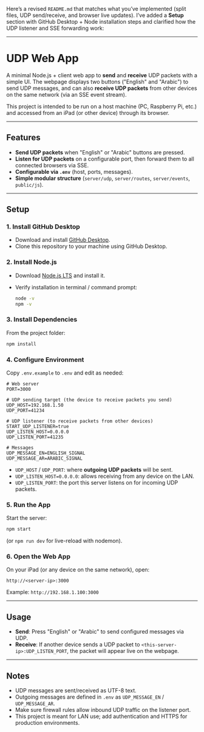 Here’s a revised `README.md` that matches what you’ve implemented (split files, UDP send/receive, and browser live updates). I’ve added a **Setup** section with GitHub Desktop + Node installation steps and clarified how the UDP listener and SSE forwarding work:

---

# UDP Web App

A minimal Node.js + client web app to **send** and **receive** UDP packets with a simple UI.
The webpage displays two buttons ("English" and "Arabic") to send UDP messages, and can also **receive UDP packets** from other devices on the same network (via an SSE event stream).

This project is intended to be run on a host machine (PC, Raspberry Pi, etc.) and accessed from an iPad (or other device) through its browser.

---

## Features

* **Send UDP packets** when "English" or "Arabic" buttons are pressed.
* **Listen for UDP packets** on a configurable port, then forward them to all connected browsers via SSE.
* **Configurable via `.env`** (host, ports, messages).
* **Simple modular structure** (`server/udp`, `server/routes`, `server/events`, `public/js`).

---

## Setup

### 1. Install GitHub Desktop

* Download and install [GitHub Desktop](https://desktop.github.com/).
* Clone this repository to your machine using GitHub Desktop.

### 2. Install Node.js

* Download [Node.js LTS](https://nodejs.org/en/download) and install it.
* Verify installation in terminal / command prompt:

  ```bash
  node -v
  npm -v
  ```

### 3. Install Dependencies

From the project folder:

```bash
npm install
```

### 4. Configure Environment

Copy `.env.example` to `.env` and edit as needed:

```env
# Web server
PORT=3000

# UDP sending target (the device to receive packets you send)
UDP_HOST=192.168.1.50
UDP_PORT=41234

# UDP listener (to receive packets from other devices)
START_UDP_LISTENER=true
UDP_LISTEN_HOST=0.0.0.0
UDP_LISTEN_PORT=41235

# Messages
UDP_MESSAGE_EN=ENGLISH_SIGNAL
UDP_MESSAGE_AR=ARABIC_SIGNAL
```

* `UDP_HOST` / `UDP_PORT`: where **outgoing UDP packets** will be sent.
* `UDP_LISTEN_HOST=0.0.0.0`: allows receiving from any device on the LAN.
* `UDP_LISTEN_PORT`: the port this server listens on for incoming UDP packets.

### 5. Run the App

Start the server:

```bash
npm start
```

(or `npm run dev` for live-reload with nodemon).

### 6. Open the Web App

On your iPad (or any device on the same network), open:

```
http://<server-ip>:3000
```

Example: `http://192.168.1.100:3000`

---

## Usage

* **Send**: Press "English" or "Arabic" to send configured messages via UDP.
* **Receive**: If another device sends a UDP packet to `<this-server-ip>:UDP_LISTEN_PORT`, the packet will appear live on the webpage.

---

## Notes

* UDP messages are sent/received as UTF-8 text.
* Outgoing messages are defined in `.env` as `UDP_MESSAGE_EN` / `UDP_MESSAGE_AR`.
* Make sure firewall rules allow inbound UDP traffic on the listener port.
* This project is meant for LAN use; add authentication and HTTPS for production environments.
